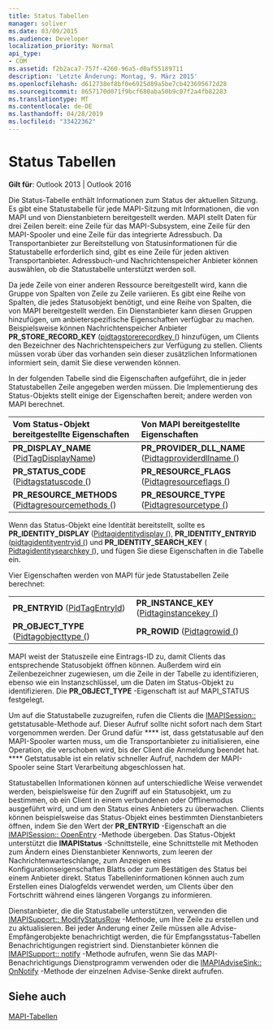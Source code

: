 ```yaml
---
title: Status Tabellen
manager: soliver
ms.date: 03/09/2015
ms.audience: Developer
localization_priority: Normal
api_type:
- COM
ms.assetid: f2b2aca7-757f-4260-96a5-d0af55189711
description: 'Letzte Änderung: Montag, 9. März 2015'
ms.openlocfilehash: d612738ef8bf0e6925d89a5be7cb423695672d28
ms.sourcegitcommit: 8657170d071f9bcf680aba50b9c07f2a4fb82283
ms.translationtype: MT
ms.contentlocale: de-DE
ms.lasthandoff: 04/28/2019
ms.locfileid: "33422362"
---
```

# <a name="status-tables"></a>Status Tabellen

  
  
**Gilt für**: Outlook 2013 | Outlook 2016 
  
Die Status-Tabelle enthält Informationen zum Status der aktuellen Sitzung. Es gibt eine Statustabelle für jede MAPI-Sitzung mit Informationen, die von MAPI und von Dienstanbietern bereitgestellt werden. MAPI stellt Daten für drei Zeilen bereit: eine Zeile für das MAPI-Subsystem, eine Zeile für den MAPI-Spooler und eine Zeile für das integrierte Adressbuch. Da Transportanbieter zur Bereitstellung von Statusinformationen für die Statustabelle erforderlich sind, gibt es eine Zeile für jeden aktiven Transportanbieter. Adressbuch-und Nachrichtenspeicher Anbieter können auswählen, ob die Statustabelle unterstützt werden soll. 
  
Da jede Zeile von einer anderen Ressource bereitgestellt wird, kann die Gruppe von Spalten von Zeile zu Zeile variieren. Es gibt eine Reihe von Spalten, die jedes Statusobjekt benötigt, und eine Reihe von Spalten, die von MAPI bereitgestellt werden. Ein Dienstanbieter kann diesen Gruppen hinzufügen, um anbieterspezifische Eigenschaften verfügbar zu machen. Beispielsweise können Nachrichtenspeicher Anbieter **PR_STORE_RECORD_KEY** ([pidtagstorerecordkey (](pidtagstorerecordkey-canonical-property.md)) hinzufügen, um Clients den Bezeichner des Nachrichtenspeichers zur Verfügung zu stellen. Clients müssen vorab über das vorhanden sein dieser zusätzlichen Informationen informiert sein, damit Sie diese verwenden können. 
  
In der folgenden Tabelle sind die Eigenschaften aufgeführt, die in jeder Statustabellen Zeile angegeben werden müssen. Die Implementierung des Status-Objekts stellt einige der Eigenschaften bereit; andere werden von MAPI berechnet.
  
|**Vom Status-Objekt bereitgestellte Eigenschaften**|**Von MAPI bereitgestellte Eigenschaften**|
|:-----|:-----|
|**PR_DISPLAY_NAME** ([PidTagDisplayName](pidtagdisplayname-canonical-property.md))  <br/> |**PR_PROVIDER_DLL_NAME** ([Pidtagproviderdllname (](pidtagproviderdllname-canonical-property.md))  <br/> |
|**PR_STATUS_CODE** ([Pidtagstatuscode (](pidtagstatuscode-canonical-property.md))  <br/> |**PR_RESOURCE_FLAGS** ([Pidtagresourceflags (](pidtagresourceflags-canonical-property.md))  <br/> |
|**PR_RESOURCE_METHODS** ([Pidtagresourcemethods (](pidtagresourcemethods-canonical-property.md))  <br/> |**PR_RESOURCE_TYPE** ([Pidtagresourcetype (](pidtagresourcetype-canonical-property.md))  <br/> |
   
Wenn das Status-Objekt eine Identität bereitstellt, sollte es **PR_IDENTITY_DISPLAY** ([Pidtagidentitydisplay (](pidtagidentitydisplay-canonical-property.md)), **PR_IDENTITY_ENTRYID** ([pidtagidentityentryid (](pidtagidentityentryid-canonical-property.md)) und **PR_IDENTITY_SEARCH_KEY** ([ Pidtagidentitysearchkey (](pidtagidentitysearchkey-canonical-property.md)), und fügen Sie diese Eigenschaften in die Tabelle ein. 
  
Vier Eigenschaften werden von MAPI für jede Statustabellen Zeile berechnet:
  
|||
|:-----|:-----|
|**PR_ENTRYID** ([PidTagEntryId](pidtagentryid-canonical-property.md))  <br/> |**PR_INSTANCE_KEY** ([Pidtaginstancekey (](pidtaginstancekey-canonical-property.md))  <br/> |
|**PR_OBJECT_TYPE** ([Pidtagobjecttype (](pidtagobjecttype-canonical-property.md))  <br/> |**PR_ROWID** ([Pidtagrowid (](pidtagrowid-canonical-property.md))  <br/> |
   
MAPI weist der Statuszeile eine Eintrags-ID zu, damit Clients das entsprechende Statusobjekt öffnen können. Außerdem wird ein Zeilenbezeichner zugewiesen, um die Zeile in der Tabelle zu identifizieren, ebenso wie ein Instanzschlüssel, um die Daten im Status-Objekt zu identifizieren. Die **PR_OBJECT_TYPE** -Eigenschaft ist auf MAPI_STATUS festgelegt. 
  
Um auf die Statustabelle zuzugreifen, rufen die Clients die [IMAPISession::](imapisession-getstatustable.md) getstatusable-Methode auf. Dieser Aufruf sollte nicht sofort nach dem Start vorgenommen werden. Der Grund dafür **** ist, dass getstatusable auf den MAPI-Spooler warten muss, um die Transportanbieter zu initialisieren, eine Operation, die verschoben wird, bis der Client die Anmeldung beendet hat. **** Getstatusable ist ein relativ schneller Aufruf, nachdem der MAPI-Spooler seine Start Verarbeitung abgeschlossen hat. 
  
Statustabellen Informationen können auf unterschiedliche Weise verwendet werden, beispielsweise für den Zugriff auf ein Statusobjekt, um zu bestimmen, ob ein Client in einem verbundenen oder Offlinemodus ausgeführt wird, und um den Status eines Anbieters zu überwachen. Clients können beispielsweise das Status-Objekt eines bestimmten Dienstanbieters öffnen, indem Sie den Wert der **PR_ENTRYID** -Eigenschaft an die [IMAPISession:: OpenEntry](imapisession-openentry.md) -Methode übergeben. Das Status-Objekt unterstützt die **IMAPIStatus** -Schnittstelle, eine Schnittstelle mit Methoden zum Ändern eines Dienstanbieter Kennworts, zum leeren der Nachrichtenwarteschlange, zum Anzeigen eines Konfigurationseigenschaften Blatts oder zum Bestätigen des Status bei einem Anbieter direkt. Status Tabelleninformationen können auch zum Erstellen eines Dialogfelds verwendet werden, um Clients über den Fortschritt während eines längeren Vorgangs zu informieren. 
  
Dienstanbieter, die die Statustabelle unterstützen, verwenden die [IMAPISupport:: ModifyStatusRow](imapisupport-modifystatusrow.md) -Methode, um Ihre Zeile zu erstellen und zu aktualisieren. Bei jeder Änderung einer Zeile müssen alle Advise-Empfängerobjekte benachrichtigt werden, die für Empfangsstatus-Tabellen Benachrichtigungen registriert sind. Dienstanbieter können die [IMAPISupport:: notify](imapisupport-notify.md) -Methode aufrufen, wenn Sie das MAPI-Benachrichtigungs Dienstprogramm verwenden oder die [IMAPIAdviseSink:: OnNotify](imapiadvisesink-onnotify.md) -Methode der einzelnen Advise-Senke direkt aufrufen. 
  
## <a name="see-also"></a>Siehe auch



[MAPI-Tabellen](mapi-tables.md)

